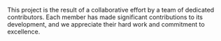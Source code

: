 This project is the result of a collaborative effort by a team of dedicated contributors. Each member has made significant contributions to its development, and we appreciate their hard work and commitment to excellence.
